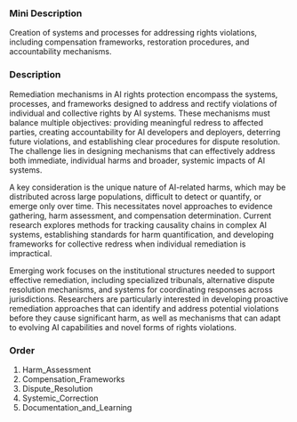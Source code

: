 ### Mini Description

Creation of systems and processes for addressing rights violations, including compensation frameworks, restoration procedures, and accountability mechanisms.

### Description

Remediation mechanisms in AI rights protection encompass the systems, processes, and frameworks designed to address and rectify violations of individual and collective rights by AI systems. These mechanisms must balance multiple objectives: providing meaningful redress to affected parties, creating accountability for AI developers and deployers, deterring future violations, and establishing clear procedures for dispute resolution. The challenge lies in designing mechanisms that can effectively address both immediate, individual harms and broader, systemic impacts of AI systems.

A key consideration is the unique nature of AI-related harms, which may be distributed across large populations, difficult to detect or quantify, or emerge only over time. This necessitates novel approaches to evidence gathering, harm assessment, and compensation determination. Current research explores methods for tracking causality chains in complex AI systems, establishing standards for harm quantification, and developing frameworks for collective redress when individual remediation is impractical.

Emerging work focuses on the institutional structures needed to support effective remediation, including specialized tribunals, alternative dispute resolution mechanisms, and systems for coordinating responses across jurisdictions. Researchers are particularly interested in developing proactive remediation approaches that can identify and address potential violations before they cause significant harm, as well as mechanisms that can adapt to evolving AI capabilities and novel forms of rights violations.

### Order

1. Harm_Assessment
2. Compensation_Frameworks
3. Dispute_Resolution
4. Systemic_Correction
5. Documentation_and_Learning
